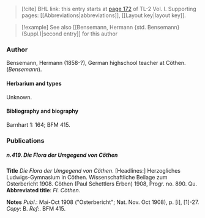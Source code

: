 > [!cite] BHL link: this entry starts at [page 172](https://www.biodiversitylibrary.org/item/103414#page/220/mode/1up) of TL-2 Vol. I.
> Supporting pages: [[Abbreviations|abbreviations]], [[Layout key|layout key]].

> [!example] See also [[Bensemann, Hermann {std. Bensemann} (Suppl.)|second entry]] for this author

### Author

Bensemann, Hermann (1858-?), German highschool teacher at Cöthen. (*Bensemann*).

#### Herbarium and types

Unknown.

#### Bibliography and biography

Barnhart 1: 164; BFM 415.

### Publications

##### n.419. Die Flora der Umgegend von Cöthen

**Title**
*Die Flora der Umgegend von Cöthen*. \[Headlines:\] Herzogliches Ludwigs-Gymnasium in Cöthen. Wissenschaftliche Beilage zum Osterbericht 1908. Cöthen (Paul Schettlers Erben) 1908, Progr. no. 890. Qu.
**Abbreviated title**: *Fl. Cöthen*.

**Notes**
*Publ*.: Mai-Oct 1908 ("Osterbericht"; Nat. Nov. Oct 1908), p. \[i\], \[1\]-27. *Copy*: B.
*Ref*:. BFM 415.

